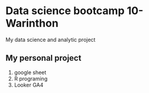 # Data science bootcamp 10-Warinthon
My data science and analytic project

## My personal project
1. google sheet
2. R programing
3. Looker GA4
